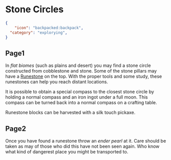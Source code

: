 # Stone Circles

```json
{
	"icon": "backpacked:backpack",
  "category": "explorying",
}
```

## Page1

In *flat biomes* (such as plains and desert) you may find a stone circle constructed from cobblestone and stone. Some of the stone pillars may have a [Runestone](https://svenhjol.github.io/Strange/features/runestones) on the top. With the proper tools and some study, these runestones can help you reach distant locations.

It is possible to obtain a special compass to the closest stone circle by holding a normal compass and an iron ingot under a full moon. This compass can be turned back into a normal compass on a crafting table.

Runestone blocks can be harvested with a silk touch pickaxe.

## Page2

Once you have found a runestone throw an *ender pearl* at it. Care should be taken as may of those who did this have not been seen again. Who know what kind of dangerest place you might be transported to.

